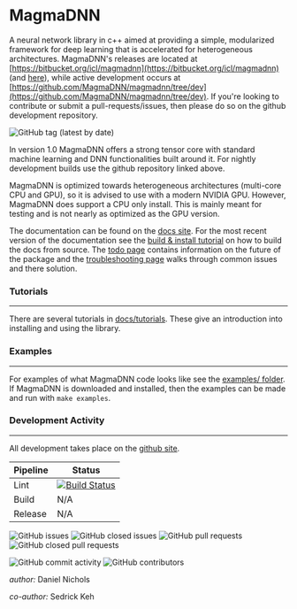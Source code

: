 # MagmaDNN

A neural network library in c++ aimed at providing a simple, modularized framework for deep learning that is accelerated for heterogeneous architectures. MagmaDNN's releases are located at [https://bitbucket.org/icl/magmadnn](https://bitbucket.org/icl/magmadnn) (and [here](https://icl.cs.utk.edu/magma/)), while active development occurs at [https://github.com/MagmaDNN/magmadnn/tree/dev](https://github.com/MagmaDNN/magmadnn/tree/dev). If you're looking to contribute or submit a pull-requests/issues, then please do so on the github development repository.

![GitHub tag (latest by date)](https://img.shields.io/github/tag-date/MagmaDNN/magmadnn.svg?label=Latest%20Version)

In version 1.0 MagmaDNN offers a strong tensor core with standard machine learning and DNN functionalities built around it. For nightly development builds use the github repository linked above.

MagmaDNN is optimized towards heterogeneous architectures (multi-core CPU and GPU), so it is advised to use with a modern NVIDIA GPU. However, MagmaDNN does support a CPU only install. This is mainly meant for testing and is not nearly as optimized as the GPU version.


The documentation can be found on the [docs site](https://magmadnn.github.io/magmadnn/html). For the most recent version of the documentation see the [build & install tutorial](/docs/tutorials/00_installing.md) on how to build the docs from source. The [todo page](/docs/todo.md) contains information on the future of the package and the [troubleshooting page](/docs/troubleshooting.md) walks through common issues and there solution.


### Tutorials
-------------
There are several tutorials in [docs/tutorials](/docs/tutorials). These give an introduction into installing and using the library.


### Examples
-----------
For examples of what MagmaDNN code looks like see the [examples/ folder](/examples). If MagmaDNN is downloaded and installed, then the examples can be made and run with `make examples`.

### Development Activity
-----------------------
All development takes place on the [github site](https://github.com/MagmaDNN/magmadnn).


| Pipeline | Status                                                                                                                                                                                       |
|----------|----------------------------------------------------------------------------------------------------------------------------------------------------------------------------------------------|
| Lint     | [![Build Status](https://dev.azure.com/magmadnn/MagmaDNN/_apis/build/status/Lint?branchName=master)](https://dev.azure.com/magmadnn/MagmaDNN/_build/latest?definitionId=1&branchName=master) |
| Build    | N/A                                                                                                                                                                                          |
| Release  | N/A                                                                                                                                                                                          |


![GitHub issues](https://img.shields.io/github/issues/MagmaDNN/magmadnn.svg)
![GitHub closed issues](https://img.shields.io/github/issues-closed/MagmaDNN/magmadnn.svg)
![GitHub pull requests](https://img.shields.io/github/issues-pr/MagmaDNN/magmadnn.svg)
![GitHub closed pull requests](https://img.shields.io/github/issues-pr-closed/MagmaDNN/magmadnn.svg)

![GitHub commit activity](https://img.shields.io/github/commit-activity/m/MagmaDNN/magmadnn.svg)
![GitHub contributors](https://img.shields.io/github/contributors/MagmaDNN/magmadnn.svg)


_author:_ Daniel Nichols

_co-author:_ Sedrick Keh
